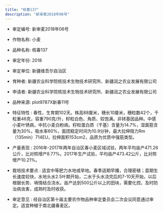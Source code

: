```yaml
---
title: "核春137"
description: "新审麦2018年06号"
---
```

* 审定编号:  新审麦2018年06号

*  作物名称:  小麦

*  品种名称:  核春137

*  审定年份:  2018

*  审定单位:  新疆维吾尔自治区

* 育种者:  新疆农业科学院核技术生物技术研究所、新疆润之农业发展有限公司

*  申请者:  新疆农业科学院核技术生物技术研究所、新疆润之农业发展有限公司

*  品种来源:  plot9787X新春11号

*  特征特性 : 
春性，生育期102天。株高88厘米，穗长10厘米，穗粒数42个，千粒重46克，容重790克/升，籽粒白色、角质、较饱满。非转基因品种。中感小麦叶锈病，中抗小麦白粉病。籽粒蛋白质（干基）含量为14.7%，湿面筋含量为30%，吸水率60%，面团稳定时间为10.9分钟，最大拉伸阻力Rm（135min）714EU，拉伸面积153cm2，品质为优质中强筋类型。
 
*  产量表现 : 
2016年-2017年两年自治区春小麦区域试验，两年平均亩产471.26公斤，比对照增产8.77%。2017年生产试验，平均亩产473.42公斤，比对照增产10.21%。

*  栽培技术要点 : 
适宜中等肥力水地或旱地。春季适期早播，合理密植；苗期生长速度较快，水地头水2.5叶期开始，二水于头水浇完后的7-10天开始，以后根据长势、墒情结合浇水。亩产达到500公斤以上的田块，需要化控。及时防治病虫害，成熟时及时收获。

*  审定意见 : 
经自治区第十届主要农作物品种审定委员会二次会议同意通过审定。适宜种植于南北疆春麦区。

